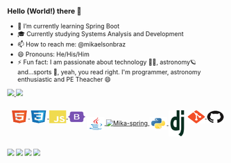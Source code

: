 ### Hello (World!) there 👋

- 🌱 I’m currently learning Spring Boot
- 🎓 Currently studying Systems Analysis and Development
- 📫 How to reach me: @mikaelsonbraz
- 😄 Pronouns: He/His/Him
- ⚡ Fun fact: I am passionate about technology 👨‍💻, astronomy🪐 and...sports 🏀, yeah, you read right. I'm programmer, astronomy enthusiastic and PE Theacher 😄 

<div>
  <a href="https://github.com/mikaelsonbraz">
  <img height="180em" src="https://github-readme-stats.vercel.app/api?username=mikaelsonbraz&show_icons=true&theme=great-gatsby&include_all_commits=true&count_private=true&border_radius=5mm"/>
  <img height="180em" src="https://github-readme-stats.vercel.app/api/top-langs/?username=mikaelsonbraz&layout=compact&langs_count=6&theme=great-gatsby&border_radius=5mm"/>
 </div>
  

<div style="display: flex; flex-wrap: nowrap; justify-content: space-evenly"><br>
  <div>
    <h2></h2>
    <img align="center" alt="Mika-HTML" height="30" width="40" src="https://raw.githubusercontent.com/devicons/devicon/master/icons/html5/html5-original.svg">
    <img align="center" alt="Mika-CSS" height="30" width="40" src="https://raw.githubusercontent.com/devicons/devicon/master/icons/css3/css3-original.svg">
    <img align="center" alt="Mika-Js" height="30" width="40" src="https://raw.githubusercontent.com/devicons/devicon/master/icons/javascript/javascript-plain.svg">
    <img align="center" alt="Mika-bootstrap" height="30" width="40" src="https://raw.githubusercontent.com/devicons/devicon/master/icons/bootstrap/bootstrap-plain.svg">
  </div>
  <div>
    <h2></h2>
    <img align="center" alt="Mika-Java" height="30" width="40" src="https://raw.githubusercontent.com/devicons/devicon/master/icons/java/java-original.svg">
    <img align="center" alt="Mika-spring" height="60" width="40" src="https://cdn.jsdelivr.net/gh/devicons/devicon/icons/spring/spring-original-wordmark.svg">
    <img align="center" alt="Mika-Python" height="30" width="40" src="https://raw.githubusercontent.com/devicons/devicon/master/icons/python/python-original.svg">
    <img align="center" alt="Mika-django" height="60" width="40" src="https://raw.githubusercontent.com/devicons/devicon/master/icons/django/django-plain.svg">
  </div>
  <div>
    <h2></h2>
    <img align="center" alt="Mika-Git" height="30" width="40" src="https://raw.githubusercontent.com/devicons/devicon/master/icons/git/git-original.svg">
    <img align="center" alt="Mika-github" height="30" width="40" src="https://raw.githubusercontent.com/devicons/devicon/master/icons/github/github-original.svg">
  </div>  
</div>
  
  ##

<div> 
  <a href="https://www.linkedin.com/in/mikaelsonbraz/" target="_blank"><img src="https://img.shields.io/badge/-LinkedIn-%230077B5?style=for-the-badge&logo=linkedin&logoColor=white" target="_blank"></a>
  <a href="https://twitter.com/MikaelsonBraz" target="_blank"><img src="https://img.shields.io/badge/Twitter-1DA1F2?style=for-the-badge&logo=twitter&logoColor=white"></a>
  <a href="https://instagram.com/mikaelsonbraz" target="_blank"><img src="https://img.shields.io/badge/-Instagram-%23E4405F?style=for-the-badge&logo=instagram&logoColor=white" target="_blank"></a>
  <a href = "mailto:mikaelsonmrn@gmail.com"><img src="https://img.shields.io/badge/-Gmail-%23333?style=for-the-badge&logo=gmail&logoColor=white" target="_blank"></a>

</div>

